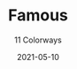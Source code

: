 ---
image_primary: "img/product_main_138_famous-main.jpg"
image_secondary: "img/colorway_138_arden.jpg"
description: "With%20both%20a%20respectful%20and%20classic%20understanding%20of%20pattern%2C%20scale%20and%20color%2C%20FAMOUS%20reinterprets%20a%20historic%20design%20through%20a%20contemporary%20prism%20of%20not%20only%20scale%20and%20color%2C%20but%20of%20technological%20modernity.%20With%20recycled%20nylon%20as%20its%20primary%20responsible%20yarn%2C%20FAMOUS%20behaves%20conscientiously%20while%20never%20forgetting%20to%20be%20arresting%2C%20appropriate%20and%20authoritative.%A0"
tags: 
  - "Textiles"
designer: "Joseph Noble"
href: "https://www.josephnoble.com/collections/famous/"
title: "Famous"
subtitle: "11 Colorways"
category: "Textiles"
manufacturer: "Joseph Noble"
slug: "/manufacturers/joseph-noble/textiles/joseph-noble-famous"
date: "2021-05-10"
---